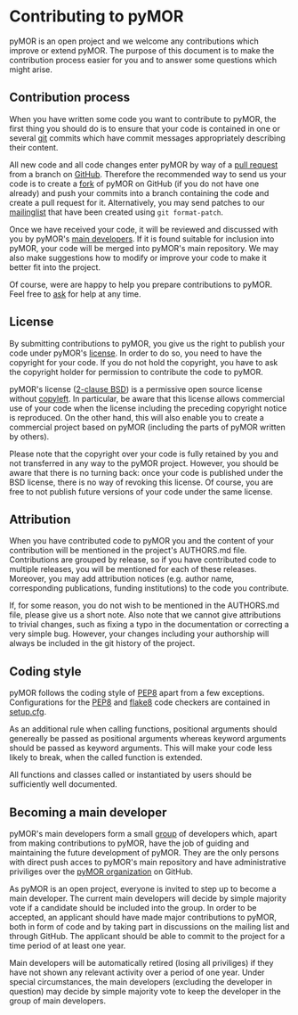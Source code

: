 # Contributing to pyMOR

pyMOR is an open project and we welcome any contributions
which improve or extend pyMOR. The purpose of this document
is to make the contribution process easier for you and to answer
some questions which might arise.


## Contribution process

When you have written some code you want to contribute to 
pyMOR, the first thing you should do is to ensure that
your code is contained in one or several [git](https://git-scm.com/)
commits which have commit messages appropriately describing
their content.

All new code and all code changes enter pyMOR by way of a 
[pull request](https://help.github.com/articles/creating-a-pull-request/)
from a branch on [GitHub](https://github.com/pymor/pymor).
Therefore the recommended way to send us your code is to create a
[fork](https://guides.github.com/activities/forking/) of pyMOR
on GitHub (if you do not have one already) and push your commits into a branch 
containing the code and create a pull request for it.
Alternatively, you may send patches to our
[mailinglist](http://listserv.uni-muenster.de/mailman/listinfo/pymor-dev)
that have been created using `git format-patch`.

Once we have received your code, it will be reviewed and
discussed with you by pyMOR's 
[main developers](#becoming-a-main-developer). If it is found suitable
for inclusion into pyMOR, your code will be merged into pyMOR's
main repository. We may also make suggestions how to modify
or improve your code to make it better fit into the project.

Of course, were are happy to help you prepare contributions to pyMOR.
Feel free to [ask](http://listserv.uni-muenster.de/mailman/listinfo/pymor-dev)
for help at any time.


## License

By submitting contributions to pyMOR, you give us the right to
publish your code under pyMOR's 
[license](https://github.com/pymor/pymor/blob/master/LICENSE.txt).
In order to do so, you need to have the copyright for your code.
If you do not hold the copyright, you have to ask the copyright 
holder for permission to contribute the code to pyMOR.

pyMOR's license ([2-clause BSD](https://opensource.org/licenses/BSD-2-Clause))
is a permissive open source license without
[copyleft](https://en.wikipedia.org/wiki/Copyleft). In particular,
be aware that this license allows commercial use of your code when the 
license including the preceding copyright notice is reproduced.
On the other hand, this will also enable you to create a commercial
project based on pyMOR (including the parts of pyMOR written by others).

Please note that the copyright over your code is fully retained by
you and not transferred in any way to the pyMOR project. However,
you should be aware that there is no turning back: once your code
is published under the BSD license, there is no way of revoking
this license. Of course, you are free to not publish future versions
of your code under the same license.


## Attribution

When you have contributed code to pyMOR you and the content of your
contribution will be mentioned in the project's AUTHORS.md file.
Contributions are grouped by release, so if you have contributed
code to multiple releases, you will be mentioned for each of
these releases. Moreover, you may add attribution notices (e.g.
author name, corresponding publications, funding institutions)
to the code you contribute.

If, for some reason, you do not wish to be mentioned in the AUTHORS.md
file, please give us a short note. Also note that we cannot give
attributions to trivial changes, such as fixing a typo in the
documentation or correcting a very simple bug. However, your changes
including your authorship will always be included in the git
history of the project.


## Coding style

pyMOR follows the coding style of 
[PEP8](https://www.python.org/dev/peps/pep-0008/) apart from a
few exceptions. Configurations for the 
[PEP8](https://pypi.python.org/pypi/pep8) and 
[flake8](https://pypi.python.org/pypi/flake8) code
checkers are contained in 
[setup.cfg](https://github.com/pymor/pymor/blob/master/setup.cfg).

As an additional rule when calling functions, positional
arguments should genereally be passed as positional arguments
whereas keyword arguments should be passed as keyword arguments.
This will make your code less likely to break, when the called
function is extended.

All functions and classes called or instantiated by users should
be sufficiently well documented.


## Becoming a main developer

pyMOR's main developers form a small 
[group](https://github.com/orgs/pymor/people?query=role:owner+)
of developers which, apart from making contributions to pyMOR,
have the job of guiding and maintaining the future development of
pyMOR. They are the only persons with direct push acces to pyMOR's
main repository and have administrative priviliges over the
[pyMOR organization](https://github.com/pymor) on GitHub.

As pyMOR is an open project, everyone is invited to step up to
become a main developer. The current main developers will decide
by simple majority vote if a candidate should be included into the
group. In order to be accepted, an applicant should have made
major contributions to pyMOR, both in form of code and by taking part
in discussions on the mailing list and through GitHub. The applicant
should be able to commit to the project for a time period of at
least one year.

Main developers will be automatically retired (losing all priviliges)
if they have not shown any relevant activity over a period of one
year. Under special circumstances, the main developers 
(excluding the developer in question) may decide by simple majority
vote to keep the developer in the group of main developers.
